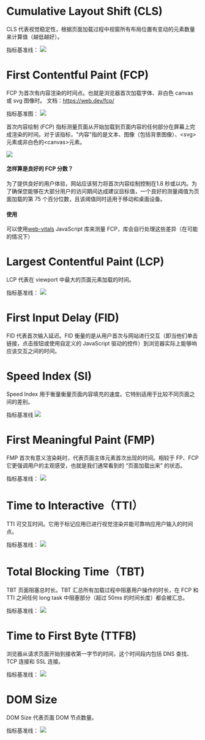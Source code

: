 # Cumulative Layout Shift (CLS)
CLS 代表视觉稳定性，根据页面加载过程中视窗所有布局位置有变动的元素数量来计算值（越低越好）。

指标基准线：
<img src="./assets/CLS.png">

# First Contentful Paint (FCP)
FCP 为首次有内容渲染的时间点。也就是浏览器首次加载字体、非白色 canvas 或 svg 图像时。 文档：https://web.dev/fcp/

指标基准图：
<img src="./assets/FCP.png">


首次内容绘制 (FCP) 指标测量页面从开始加载到页面内容的任何部分在屏幕上完成渲染的时间。对于该指标，"内容"指的是文本、图像（包括背景图像）、\<svg>元素或非白色的\<canvas>元素。

<img src="./assets/fcp.png" />


#### 怎样算是良好的 FCP 分数？ #
为了提供良好的用户体验，网站应该努力将首次内容绘制控制在1.8 秒或以内。为了确保您能够在大部分用户的访问期间达成建议目标值，一个良好的测量阈值为页面加载的第 75 个百分位数，且该阈值同时适用于移动和桌面设备。

#### 使用
可以使用[web-vitals](https://github.com/GoogleChrome/web-vitals) JavaScript 库来测量 FCP，库会自行处理这些差异（在可能的情况下）

# Largest Contentful Paint (LCP)
LCP 代表在 viewport 中最大的页面元素加载的时间。

指标基准线：
<img src="./assets/LCP.png">

# First Input Delay (FID)
FID 代表首次输入延迟。FID 衡量的是从用户首次与网站进行交互（即当他们单击链接，点击按钮或使用自定义的 JavaScript 驱动的控件）到浏览器实际上能够响应该交互之间的时间。

# Speed Index (SI)
Speed Index 用于衡量衡量页面内容填充的速度。它特别适用于比较不同页面之间的差别。

指标基准线
<img src="./assets/SI.png">

# First Meaningful Paint (FMP)
FMP 首次有意义渲染耗时，代表页面主体元素首次出现的时间。相较于 FP、FCP 它更强调用户的主观感受，也就是我们通常看到的 “页面加载出来” 的状态。

指标基准线：
<img src="./assets/FMP.png">

# Time to Interactive（TTI）
TTI 可交互时间。它用于标记应用已进行视觉渲染并能可靠响应用户输入的时间点。

指标基准线：
<img src="./assets/TTI.png">

# Total Blocking Time（TBT)
TBT 页面阻塞总时长。TBT 汇总所有加载过程中阻塞用户操作的时长，在 FCP 和 TTI 之间任何 long task 中阻塞部分（超过 50ms 的时间长度）都会被汇总。

指标基准线：
<img src="./assets/TBT.png">

# Time to First Byte (TTFB)
浏览器从请求页面开始到接收第一字节的时间，这个时间段内包括 DNS 查找、TCP 连接和 SSL 连接。

指标基准线：
<img src="./assets/TTFB.png">

# DOM Size
DOM Size 代表页面 DOM 节点数量。

指标基准线：
<img src="./assets/DS.png">